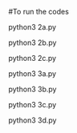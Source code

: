 
#To run the codes

python3 2a.py

python3 2b.py

python3 2c.py

python3 3a.py

python3 3b.py

python3 3c.py

python3 3d.py


